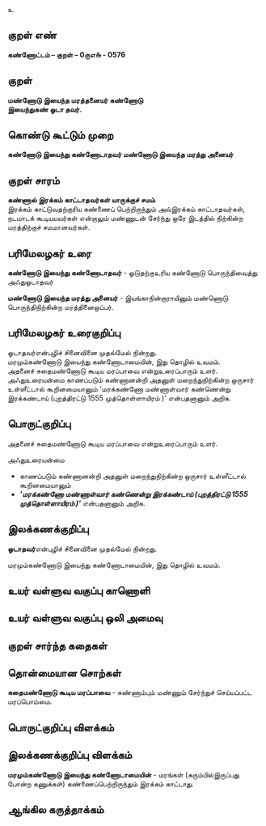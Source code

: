 உ

## குறள் எண் 

**கண்ணோட்டம் – குறள் – 0ருஎ௬ - 0576**  

## குறள் 

**மண்ணோடு இயைந்த மரத்தனையர் கண்ணோடு  
இயைந்துகண் ஓடா தவர்.**  

## கொண்டு கூட்டும் முறை

**கண்ணோடு இயைந்து கண்ணோடாதவர் மண்ணோடு இயைந்த மரத்து அனையர்**

## குறள் சாரம் 

**கண்ணால் இரக்கம் காட்டாதவர்கள் யாருக்குச் சமம்**  
இரக்கம் காட்டுவதற்குரிய கண்ணைப் பெற்றிருந்தும் அவ்இரக்கம் காட்டாதவர்கள்,   
நடமாடக் கூடியயவர்கள் என்றாலும் மண்ணுடன் சேர்ந்து ஒரே இடத்தில் நிற்கின்ற மரத்திற்குச் சமமானவர்கள்.  

## பரிமேலழகர் உரை

**கண்ணோடு இயைந்து கண்ணோடாதவர்** - ஓடுதற்குஉரிய கண்ணோடு பொருந்திவைத்து அஃதுஓடாதவர்  

**மண்ணோடு இயைந்த மரத்து அனையர்** - இயங்காநின்றாராயினும் மண்ணொடு பொருந்திநிற்கின்ற மரத்தினைஒப்பர்.

## பரிமேலழகர் உரைகுறிப்பு   

ஓடாதவர்என்புழிச் சினைவினை முதல்மேல் நின்றது.  
மரமும்கண்ணோடு இயைந்து கண்ணோடாமையின், இது தொழில் உவமம்.    
அதனைச் சுதைமண்ணோடு கூடிய மரப்பாவை என்றுஉரைப்பாரும் உளர்.  
அஃதுஉரையன்மை காணப்படும் கண்ணானன்றி அதனுள் மறைந்துநிற்கின்ற ஒருசார் உள்ளீட்டால் கூறினமையானும் 'மரக்கண்ணோ மண்ணாள்வார் கண்ணென்று இரக்கண்டாய் (புறத்திரட்டு 1555 முத்தொள்ளாயிரம் )' என்பதனானும் அறிக.    

## பொருட்குறிப்பு 

அதனைச் சுதைமண்ணோடு கூடிய மரப்பாவை என்றுஉரைப்பாரும் உளர்.  

அஃதுஉரையன்மை   
* காணப்படும் கண்ணானன்றி அதனுள் மறைந்துநிற்கின்ற ஒருசார் உள்ளீட்டால் கூறினமையானும்  
* _**'மரக்கண்ணோ மண்ணாள்வார் கண்ணென்று இரக்கண்டாய் (புறத்திரட்டு 1555 முத்தொள்ளாயிரம் )'**_ என்பதனானும் அறிக.   

## இலக்கணக்குறிப்பு  

**ஓடாதவர்**என்புழிச் சினைவினை முதல்மேல் நின்றது.  

மரமும்கண்ணோடு இயைந்து கண்ணோடாமையின், இது தொழில் உவமம்.    

## உயர் வள்ளுவ வகுப்பு காணொளி


## உயர் வள்ளுவ வகுப்பு ஒலி அமைவு 

 
## குறள் சார்ந்த கதைகள் 


## தொன்மையான சொற்கள்

**சுதைமண்ணோடு கூடிய மரப்பாவை** - சுண்ணாம்பும் மண்ணும் சேர்ந்துச் செய்யப்பட்ட மரப்பொம்மை.  

## பொருட்குறிப்பு விளக்கம்


## இலக்கணக்குறிப்பு விளக்கம்

**மரமும்கண்ணோடு இயைந்து கண்ணோடாமையின்** - மரங்கள் (கரும்பில்இருப்பது போன்ற கணுக்கள்) கண்ணைப்பெற்றிருந்தும் இரக்கம் காட்டாது.    

## ஆங்கில கருத்தாக்கம் 


